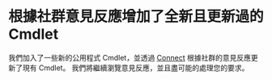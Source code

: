 # 根據社群意見反應增加了全新且更新過的 Cmdlet 
我們加入了一些新的公用程式 Cmdlet，並透過 [Connect](https://connect.microsoft.com/powershell) 根據社群的意見反應更新了現有 Cmdlet。 我們將繼續瀏覽意見反應，並且盡可能的處理您的要求。
<!--HONumber=Mar16_HO2-->
